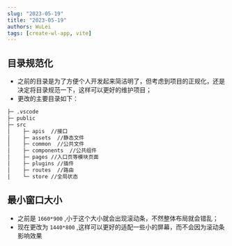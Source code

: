 ```yaml
---
slug: "2023-05-19"
title: "2023-05-19"
authors: WuLei
tags: [create-wl-app, vite]
---
```


## 目录规范化

- 之前的目录是为了方便个人开发起来简洁明了，但考虑到项目的正规化，还是决定将目录规范一下，这样可以更好的维护项目；
- 更改的主要目录如下：

```cmd
├─ .vscode
├─ public
├─ src
│    ├─ apis  //接口
│    ├─ assets  //静态文件
│    ├─ common  //公共文件
│    ├─ components  //公共组件
│    ├─ pages //入口页等模块页面
│    ├─ plugins //插件
│    ├─ routes  //路由
│    └─ store //全局状态
```

## 最小窗口大小

- 之前是 `1660*900` ,小于这个大小就会出现滚动条，不然整体布局就会错乱；
- 现在更改为 `1440*800` ,这样可以更好的适配一些小的屏幕，而不会因为滚动条影响效果
